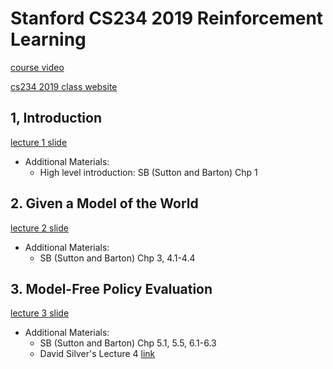 
# Stanford CS234 2019 Reinforcement Learning

[course video](https://www.youtube.com/watch?v=FgzM3zpZ55o&list=PLoROMvodv4rOSOPzutgyCTapiGlY2Nd8u)

[cs234 2019 class website](https://web.stanford.edu/class/cs234/CS234Win2019/schedule.html)


## 1, Introduction

[lecture 1 slide](lecture/lecture1.pdf)


- Additional Materials:
    - High level introduction: SB (Sutton and Barton) Chp 1


## 2. Given a Model of the World

[lecture 2 slide](lecture/lecture2.pdf)

- Additional Materials:
    - SB (Sutton and Barton) Chp 3, 4.1-4.4

## 3. Model-Free Policy Evaluation

[lecture 3 slide](lecture/lecture3.pdf)

- Additional Materials:
    - SB (Sutton and Barton) Chp 5.1, 5.5, 6.1-6.3
    - David Silver's Lecture 4 [link](http://www0.cs.ucl.ac.uk/staff/d.silver/web/Teaching.html)




